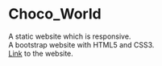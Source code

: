 # Choco_World
A static website which is responsive.<br>
A bootstrap website with HTML5 and CSS3.<br>
[Link](https://muskan02.github.io/Choco_World/) to the website.

